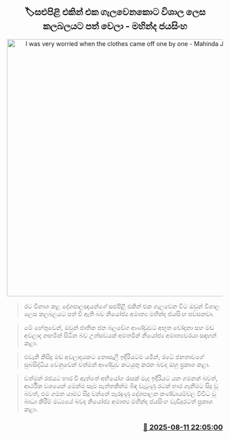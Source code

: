 <p align='center'><b><h2 align='center' title='I was very worried when the clothes came off one by one - Mahinda Jayasinghe'>🏷සළුපිළි එකින් එක ගැලවෙනකොට විශාල ලෙස කලබලයට පත් වෙලා - මහින්ද ජයසිංහ</h2></b></p>
<p align='center'><img src='https://helakuru.sgp1.cdn.digitaloceanspaces.com/esana/images/lib/mahinda-jayasinhe-media-new.jpg' width='600' alt='I was very worried when the clothes came off one by one - Mahinda Jayasinghe'></p>

> රට විනාශ කළ දේශපාලඥයන්ගේ සළුපිළි එකින් එක ගැලවෙන විට ඔවුන් විශාල ලෙස කලබලයට පත් වී ඇති බව නියෝජ්‍ය අමාත්‍ය මහින්ද ජයසිංහ පවසනවා.

> මේ හේතුවෙන්, ඔවුන් ජාතික ජන බලවේග ආණ්ඩුවට අභූත චෝදනා සහ මඩ අවලාද නඟමින් සිටින බව උත්සවයක් අමතමින් නියෝජ්‍ය අමාත්‍යවරයා සඳහන් කළා.

> එවැනි කිසිදු මඩ අවලාදයකට නොසැලී ඉදිරියටම යමින්, රටේ ජනතාවගේ සුබසිද්ධිය වෙනුවෙන් වත්මන් ආණ්ඩුව කටයුතු කරන බවද ඔහු ප්‍රකාශ කළා.

> වත්මන් රජයට භාර වී ඇත්තේ අභියෝග රැසක් මැද ඉදිරියට යන ගමනක් බවත්, ආර්ථික වශයෙන් මෙන්ම සෑම පැත්තකින්ම බිඳ වැටුණු රටක් භාර ගැනීමට සිදු වූ බවත්, එම ගමන යාමට සිදු වන්නේ පැරදුණු දේශපාලන කණ්ඩායම්වල විවිධ වූ බාධා කිරීම් මධ්‍යයේ බවද නියෝජ්‍ය අමාත්‍ය මහින්ද ජයසිංහ වැඩිදුරටත් ප්‍රකාශ කළා.



<h3 align='right'><a href='https://www.helakuru.lk/esana/p/112609/'>📅 2025-08-11 22:05:00</a></h3>
